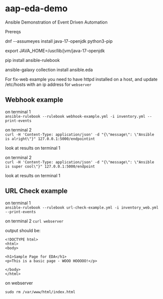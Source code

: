 # aap-eda-demo
Ansible Demonstration of Event Driven Automation

Prereqs

dnf --assumeyes install java-17-openjdk python3-pip

export JAVA_HOME=/usr/lib/jvm/java-17-openjdk

pip install ansible-rulebook

ansible-galaxy collection install ansible.eda  

For fix-web example you need to have httpd installed on a host, and update /etc/hosts with an ip address for `webserver`  

## Webhook example
on terminal 1  
`ansible-rulebook --rulebook webhook-example.yml -i inventory.yml --print-events`  

on terminal 2  
`curl -H 'Content-Type: application/json' -d "{\"message\": \"Ansible is alright\"}" 127.0.0.1:5000/endpointint`  

look at results on terminal 1  

on terminal 2  
`curl -H 'Content-Type: application/json' -d "{\"message\": \"Ansible is super cool\"}" 127.0.0.1:5000/endpoint`  

look at results on terminal 1

## URL Check example
on terminal 1  
`ansible-rulebook --rulebook url-check-example.yml -i inventory_web.yml --print-events`  

on terminal 2
`curl webserver`  

output should be:  

```
<!DOCTYPE html>
<html>
<body>

<h1>Sample Page for EDA</h1>
<p>This is a basic page - WOOO HOOOOO!</p>

</body>
</html>
```    
on webserver  

`sudo rm /var/www/html/index.html` 






